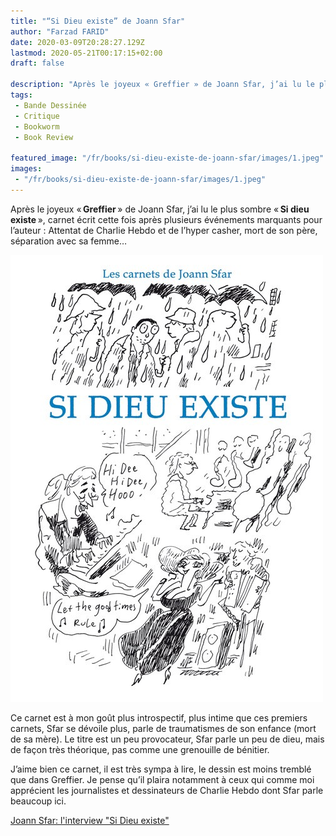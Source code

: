 ```yaml
---
title: "“Si Dieu existe” de Joann Sfar"
author: "Farzad FARID"
date: 2020-03-09T20:28:27.129Z
lastmod: 2020-05-21T00:17:15+02:00
draft: false

description: "Après le joyeux « Greffier » de Joann Sfar, j’ai lu le plus sombre « Si dieu existe », carnet écrit cette fois après plusieurs événements…"
tags:
 - Bande Dessinée
 - Critique
 - Bookworm
 - Book Review

featured_image: "/fr/books/si-dieu-existe-de-joann-sfar/images/1.jpeg" 
images:
 - "/fr/books/si-dieu-existe-de-joann-sfar/images/1.jpeg"
---
```


Après le joyeux « **Greffier** » de Joann Sfar, j’ai lu le plus sombre « **Si dieu existe** », carnet écrit cette fois après plusieurs événements marquants pour l’auteur : Attentat de Charlie Hebdo et de l’hyper casher, mort de son père, séparation avec sa femme…




![image](images/1.jpeg#layoutTextWidth)



Ce carnet est à mon goût plus introspectif, plus intime que ces premiers carnets, Sfar se dévoile plus, parle de traumatismes de son enfance (mort de sa mère). Le titre est un peu provocateur, Sfar parle un peu de dieu, mais de façon très théorique, pas comme une grenouille de bénitier.

J’aime bien ce carnet, il est très sympa à lire, le dessin est moins tremblé que dans Greffier. Je pense qu’il plaira notamment à ceux qui comme moi apprécient les journalistes et dessinateurs de Charlie Hebdo dont Sfar parle beaucoup ici.

[Joann Sfar: l&#39;interview &#34;Si Dieu existe&#34;](https://www.huffingtonpost.fr/2015/05/27/joann-sfar-si-dieu-existe-editions-delcourt_n_7215200.html)
